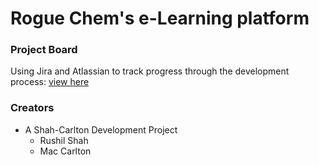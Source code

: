 # Rogue Chem's e-Learning platform

### Project Board
Using Jira and Atlassian to track progress through the development process: [view here](https://rushilshah.atlassian.net/secure/RapidBoard.jspa?rapidView=4&useStoredSettings=true)

### Creators
- A Shah-Carlton Development Project
  - Rushil Shah
  - Mac Carlton
